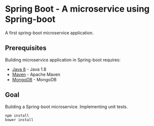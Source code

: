 # Spring Boot - A microservice using Spring-boot

A first spring-boot microservice application.

## Prerequisites

Building microservice application in Spring-boot requires:

* [Java 8](https://www.java.com/) - Java 1.8
* [Maven](https://maven.apache.org/) - Apache Maven
* [MongoDB](https://www.mongodb.com/) - MongoDB

## Goal

Building a Spring-boot microservice.
Implementing unit tests.

```
npm install
bower install
```